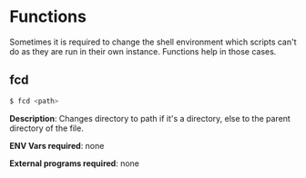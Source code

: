 # Functions

Sometimes it is required to change the shell environment which scripts can't do as they are run in their own instance. Functions help in those cases.

## fcd
```sh
$ fcd <path>
```
**Description**: Changes directory to path if it's a directory, else to the parent directory of the file.

**ENV Vars required**: none

**External programs required**: none